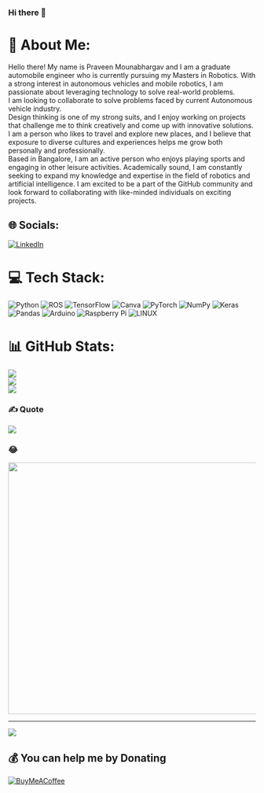 ### Hi there 👋
# 💫 About Me:
Hello there! My name is Praveen Mounabhargav and I am a graduate automobile engineer who is currently pursuing my Masters in Robotics. With a strong interest in autonomous vehicles and mobile robotics, I am passionate about leveraging technology to solve real-world problems.<br>I am looking to collaborate to solve problems faced by current Autonomous vehicle industry.<br>Design thinking is one of my strong suits, and I enjoy working on projects that challenge me to think creatively and come up with innovative solutions. I am a person who likes to travel and explore new places, and I believe that exposure to diverse cultures and experiences helps me grow both personally and professionally.<br>Based in Bangalore, I am an active person who enjoys playing sports and engaging in other leisure activities. Academically sound, I am constantly seeking to expand my knowledge and expertise in the field of robotics and artificial intelligence. I am excited to be a part of the GitHub community and look forward to collaborating with like-minded individuals on exciting projects.


## 🌐 Socials:
[![LinkedIn](https://img.shields.io/badge/LinkedIn-%230077B5.svg?logo=linkedin&logoColor=white)](https://linkedin.com/in/Praveen_Mounabhargav) 

# 💻 Tech Stack:
![Python](https://img.shields.io/badge/python-3670A0?style=for-the-badge&logo=python&logoColor=ffdd54) ![ROS](https://img.shields.io/badge/ros-%230A0FF9.svg?style=for-the-badge&logo=ros&logoColor=white) ![TensorFlow](https://img.shields.io/badge/TensorFlow-%23FF6F00.svg?style=for-the-badge&logo=TensorFlow&logoColor=white) ![Canva](https://img.shields.io/badge/Canva-%2300C4CC.svg?style=for-the-badge&logo=Canva&logoColor=white) ![PyTorch](https://img.shields.io/badge/PyTorch-%23EE4C2C.svg?style=for-the-badge&logo=PyTorch&logoColor=white) ![NumPy](https://img.shields.io/badge/numpy-%23013243.svg?style=for-the-badge&logo=numpy&logoColor=white) ![Keras](https://img.shields.io/badge/Keras-%23D00000.svg?style=for-the-badge&logo=Keras&logoColor=white) ![Pandas](https://img.shields.io/badge/pandas-%23150458.svg?style=for-the-badge&logo=pandas&logoColor=white) ![Arduino](https://img.shields.io/badge/-Arduino-00979D?style=for-the-badge&logo=Arduino&logoColor=white) ![Raspberry Pi](https://img.shields.io/badge/-RaspberryPi-C51A4A?style=for-the-badge&logo=Raspberry-Pi) ![LINUX](https://img.shields.io/badge/Linux-FCC624?style=for-the-badge&logo=linux&logoColor=black)
# 📊 GitHub Stats:
![](https://github-readme-stats.vercel.app/api?username=Praveenx1&theme=tokyonight&hide_border=false&include_all_commits=true&count_private=false)<br/>
![](https://github-readme-streak-stats.herokuapp.com/?user=Praveenx1&theme=tokyonight&hide_border=false)<br/>
![](https://github-readme-stats.vercel.app/api/top-langs/?username=Praveenx1&theme=tokyonight&hide_border=false&include_all_commits=true&count_private=false&layout=compact)

### ✍️ Quote
![](https://quotes-github-readme.vercel.app/api?type=vetical&theme=tokyonight)

### 😂
<img src="https://rm.up.railway.app/" width="512px"/>

---
[![](https://visitcount.itsvg.in/api?id=Praveenx1&icon=0&color=0)](https://visitcount.itsvg.in)

  ## 💰 You can help me by Donating
  [![BuyMeACoffee](https://img.shields.io/badge/Buy%20Me%20a%20Coffee-ffdd00?style=for-the-badge&logo=buy-me-a-coffee&logoColor=black)](https://buymeacoffee.com/praveenmb) 

  
<!-- Proudly created with GPRM ( https://gprm.itsvg.in ) -->

